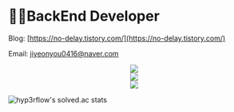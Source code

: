 # 👩‍💻BackEnd Developer

Blog: [https://no-delay.tistory.com/](https://no-delay.tistory.com/)

Email: jiyeonyou0416@naver.com


<div align="center">
  <img src="https://oreuda.kr/api/v1/plant/card?nickname=youjiyeon"/>
 </div>
 
<div align="center">
  <a href="http://solved.ac/jiyeon416"><img src="http://mazassumnida.wtf/api/v2/generate_badge?boj=jiyeon416"/></a>
</div>

<div align="center">
  <a href="http://solved.ac/jiyeon416"><img src="http://mazandi.herokuapp.com/api?handle=jiyeon416&theme=dark"/></a>
</div>

<!--
[![Solved.ac Profile](http://mazassumnida.wtf/api/v2/generate_badge?boj=jiyeon416)](https://solved.ac/appleboy/)
-->
![hyp3rflow's solved.ac stats](https://github-readme-solvedac.hyp3rflow.vercel.app/api/?handle=jiyeon416)
